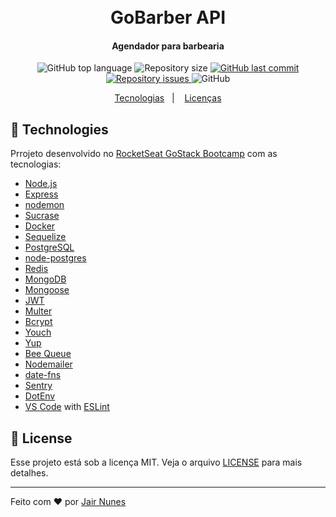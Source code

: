 <h1 align="center">
    <br>
    GoBarber API
</h1>

<h4 align="center">
  Agendador para barbearia
</h4>
<p align="center">
  <img alt="GitHub top language" src="https://img.shields.io/github/languages/top/jairnunes/gobarber-api.svg">

  <img alt="Repository size" src="https://img.shields.io/github/repo-size/jairnunes/gobarber-api.svg">
  <a href="https://github.com/jairnunes/gobarber-api/commits/master">
    <img alt="GitHub last commit" src="https://img.shields.io/github/last-commit/jairnunes/gobarber-api.svg">
  </a>

  <a href="https://github.com/jairnunes/gobarber-api/issues">
    <img alt="Repository issues" src="https://img.shields.io/github/issues/jairnunes/gobarber-api.svg">
  </a>

  <img alt="GitHub" src="https://img.shields.io/github/license/jairnunes/gobarber-api.svg">
</p>

<p align="center">
  <a href="#rocket-technologies">Tecnologias</a>&nbsp;&nbsp;&nbsp;|&nbsp;&nbsp;&nbsp;
  <a href="#memo-license">Licenças</a>
</p>

## :rocket: Technologies

Prrojeto desenvolvido no [RocketSeat GoStack Bootcamp](https://rocketseat.com.br/bootcamp) com as tecnologias:

-  [Node.js][nodejs]
-  [Express](https://expressjs.com/)
-  [nodemon](https://nodemon.io/)
-  [Sucrase](https://github.com/alangpierce/sucrase)
-  [Docker](https://www.docker.com/docker-community)
-  [Sequelize](http://docs.sequelizejs.com/)
-  [PostgreSQL](https://www.postgresql.org/)
-  [node-postgres](https://www.npmjs.com/package/pg)
-  [Redis](https://redis.io/)
-  [MongoDB](https://www.mongodb.com/)
-  [Mongoose](https://mongoosejs.com/)
-  [JWT](https://jwt.io/)
-  [Multer](https://github.com/expressjs/multer)
-  [Bcrypt](https://www.npmjs.com/package/bcrypt)
-  [Youch](https://www.npmjs.com/package/youch)
-  [Yup](https://www.npmjs.com/package/yup)
-  [Bee Queue](https://www.npmjs.com/package/bcrypt)
-  [Nodemailer](https://nodemailer.com/about/)
-  [date-fns](https://date-fns.org/)
-  [Sentry](https://sentry.io/)
-  [DotEnv](https://www.npmjs.com/package/dotenv)
-  [VS Code][vc] with [ESLint][vceslint]

## :memo: License
Esse projeto está sob a licença MIT. Veja o arquivo [LICENSE](https://github.com/jairnunes/gobarber-api/blob/master/LICENSE) para mais detalhes.

---

Feito com ♥ por [Jair Nunes](https://www.linkedin.com/in/jair-nunes-77071950/)

[nodejs]: https://nodejs.org/
[yarn]: https://yarnpkg.com/
[vc]: https://code.visualstudio.com/
[vceditconfig]: https://marketplace.visualstudio.com/items?itemName=EditorConfig.EditorConfig
[vceslint]: https://marketplace.visualstudio.com/items?itemName=dbaeumer.vscode-eslint
